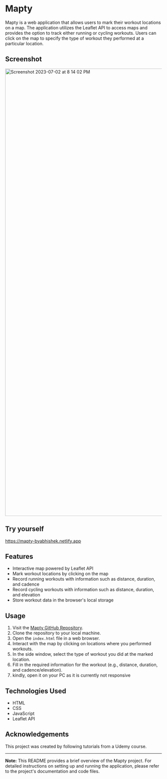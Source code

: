 # Mapty

Mapty is a web application that allows users to mark their workout locations on a map. The application utilizes the Leaflet API to access maps and provides the option to track either running or cycling workouts. Users can click on the map to specify the type of workout they performed at a particular location.

## Screenshot


<img width="1440" alt="Screenshot 2023-07-02 at 8 14 02 PM" src="https://github.com/abhishekchhonkar21/Mapty/assets/95516886/c4ddbab9-9de7-40f7-8819-a6b986c259ae">


## Try yourself


https://mapty-byabhishek.netlify.app


## Features

- Interactive map powered by Leaflet API
- Mark workout locations by clicking on the map
- Record running workouts with information such as distance, duration, and cadence
- Record cycling workouts with information such as distance, duration, and elevation
- Store workout data in the browser's local storage

## Usage

1. Visit the [Mapty GitHub Repository](https://github.com/abhishekchhonkar21/Mapty).
2. Clone the repository to your local machine.
3. Open the `index.html` file in a web browser.
4. Interact with the map by clicking on locations where you performed workouts.
5. In the side window, select the type of workout you did at the marked location.
6. Fill in the required information for the workout (e.g., distance, duration, and cadence/elevation).
7. kindly, open it on your PC as it is currently not responsive

## Technologies Used

- HTML
- CSS
- JavaScript
- Leaflet API

## Acknowledgements

This project was created by following tutorials from a Udemy course.

---

**Note:** This README provides a brief overview of the Mapty project. For detailed instructions on setting up and running the application, please refer to the project's documentation and code files.
